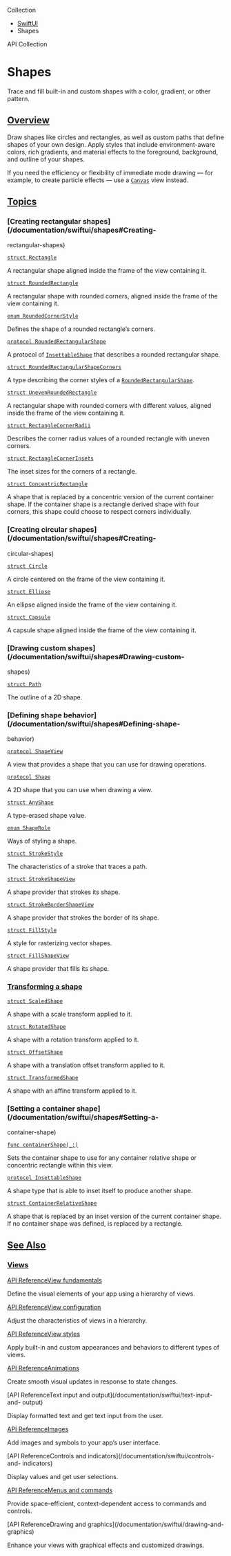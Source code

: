 Collection

  * [ SwiftUI ](/documentation/swiftui)
  * Shapes 

API Collection

# Shapes

Trace and fill built-in and custom shapes with a color, gradient, or other
pattern.

## [Overview](/documentation/swiftui/shapes#Overview)

Draw shapes like circles and rectangles, as well as custom paths that define
shapes of your own design. Apply styles that include environment-aware colors,
rich gradients, and material effects to the foreground, background, and
outline of your shapes.

If you need the efficiency or flexibility of immediate mode drawing — for
example, to create particle effects — use a
[`Canvas`](/documentation/swiftui/canvas) view instead.

## [Topics](/documentation/swiftui/shapes#topics)

### [Creating rectangular shapes](/documentation/swiftui/shapes#Creating-
rectangular-shapes)

[`struct Rectangle`](/documentation/swiftui/rectangle)

A rectangular shape aligned inside the frame of the view containing it.

[`struct RoundedRectangle`](/documentation/swiftui/roundedrectangle)

A rectangular shape with rounded corners, aligned inside the frame of the view
containing it.

[`enum RoundedCornerStyle`](/documentation/swiftui/roundedcornerstyle)

Defines the shape of a rounded rectangle’s corners.

[`protocol
RoundedRectangularShape`](/documentation/swiftui/roundedrectangularshape)

A protocol of [`InsettableShape`](/documentation/swiftui/insettableshape) that
describes a rounded rectangular shape.

[`struct
RoundedRectangularShapeCorners`](/documentation/swiftui/roundedrectangularshapecorners)

A type describing the corner styles of a
[`RoundedRectangularShape`](/documentation/swiftui/roundedrectangularshape).

[`struct
UnevenRoundedRectangle`](/documentation/swiftui/unevenroundedrectangle)

A rectangular shape with rounded corners with different values, aligned inside
the frame of the view containing it.

[`struct RectangleCornerRadii`](/documentation/swiftui/rectanglecornerradii)

Describes the corner radius values of a rounded rectangle with uneven corners.

[`struct RectangleCornerInsets`](/documentation/swiftui/rectanglecornerinsets)

The inset sizes for the corners of a rectangle.

[`struct ConcentricRectangle`](/documentation/swiftui/concentricrectangle)

A shape that is replaced by a concentric version of the current container
shape. If the container shape is a rectangle derived shape with four corners,
this shape could choose to respect corners individually.

### [Creating circular shapes](/documentation/swiftui/shapes#Creating-
circular-shapes)

[`struct Circle`](/documentation/swiftui/circle)

A circle centered on the frame of the view containing it.

[`struct Ellipse`](/documentation/swiftui/ellipse)

An ellipse aligned inside the frame of the view containing it.

[`struct Capsule`](/documentation/swiftui/capsule)

A capsule shape aligned inside the frame of the view containing it.

### [Drawing custom shapes](/documentation/swiftui/shapes#Drawing-custom-
shapes)

[`struct Path`](/documentation/swiftui/path)

The outline of a 2D shape.

### [Defining shape behavior](/documentation/swiftui/shapes#Defining-shape-
behavior)

[`protocol ShapeView`](/documentation/swiftui/shapeview)

A view that provides a shape that you can use for drawing operations.

[`protocol Shape`](/documentation/swiftui/shape)

A 2D shape that you can use when drawing a view.

[`struct AnyShape`](/documentation/swiftui/anyshape)

A type-erased shape value.

[`enum ShapeRole`](/documentation/swiftui/shaperole)

Ways of styling a shape.

[`struct StrokeStyle`](/documentation/swiftui/strokestyle)

The characteristics of a stroke that traces a path.

[`struct StrokeShapeView`](/documentation/swiftui/strokeshapeview)

A shape provider that strokes its shape.

[`struct StrokeBorderShapeView`](/documentation/swiftui/strokebordershapeview)

A shape provider that strokes the border of its shape.

[`struct FillStyle`](/documentation/swiftui/fillstyle)

A style for rasterizing vector shapes.

[`struct FillShapeView`](/documentation/swiftui/fillshapeview)

A shape provider that fills its shape.

### [Transforming a shape](/documentation/swiftui/shapes#Transforming-a-shape)

[`struct ScaledShape`](/documentation/swiftui/scaledshape)

A shape with a scale transform applied to it.

[`struct RotatedShape`](/documentation/swiftui/rotatedshape)

A shape with a rotation transform applied to it.

[`struct OffsetShape`](/documentation/swiftui/offsetshape)

A shape with a translation offset transform applied to it.

[`struct TransformedShape`](/documentation/swiftui/transformedshape)

A shape with an affine transform applied to it.

### [Setting a container shape](/documentation/swiftui/shapes#Setting-a-
container-shape)

[`func containerShape(_:)`](/documentation/swiftui/view/containershape\(_:\))

Sets the container shape to use for any container relative shape or concentric
rectangle within this view.

[`protocol InsettableShape`](/documentation/swiftui/insettableshape)

A shape type that is able to inset itself to produce another shape.

[`struct
ContainerRelativeShape`](/documentation/swiftui/containerrelativeshape)

A shape that is replaced by an inset version of the current container shape.
If no container shape was defined, is replaced by a rectangle.

## [See Also](/documentation/swiftui/shapes#see-also)

### [Views](/documentation/swiftui/shapes#Views)

[API ReferenceView fundamentals](/documentation/swiftui/view-fundamentals)

Define the visual elements of your app using a hierarchy of views.

[API ReferenceView configuration](/documentation/swiftui/view-configuration)

Adjust the characteristics of views in a hierarchy.

[API ReferenceView styles](/documentation/swiftui/view-styles)

Apply built-in and custom appearances and behaviors to different types of
views.

[API ReferenceAnimations](/documentation/swiftui/animations)

Create smooth visual updates in response to state changes.

[API ReferenceText input and output](/documentation/swiftui/text-input-and-
output)

Display formatted text and get text input from the user.

[API ReferenceImages](/documentation/swiftui/images)

Add images and symbols to your app’s user interface.

[API ReferenceControls and indicators](/documentation/swiftui/controls-and-
indicators)

Display values and get user selections.

[API ReferenceMenus and commands](/documentation/swiftui/menus-and-commands)

Provide space-efficient, context-dependent access to commands and controls.

[API ReferenceDrawing and graphics](/documentation/swiftui/drawing-and-
graphics)

Enhance your views with graphical effects and customized drawings.

